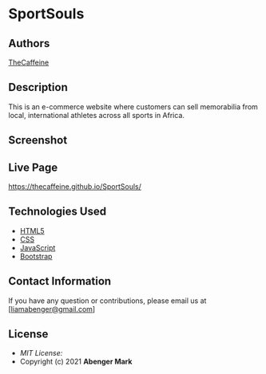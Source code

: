 # SportSouls 

## Authors

[TheCaffeine](https://github.com/TheCaffeine)

## Description

This is an e-commerce website where customers can sell memorabilia from local, international athletes across all sports in Africa.


## Screenshot

## Live Page 
https://thecaffeine.github.io/SportSouls/


## Technologies Used

* [HTML5](https://github.com/topics/html5)
* [CSS](https://github.com/topics/css3)
* [JavaScript](https://github.com/topics/javascript)
* [Bootstrap](https://github.com/topics/bootstrap)


## Contact Information 

If you have any question or contributions, please email us at [liamabenger@gmail.com]

## License
* *MIT License:*
* Copyright (c) 2021 **Abenger Mark**
